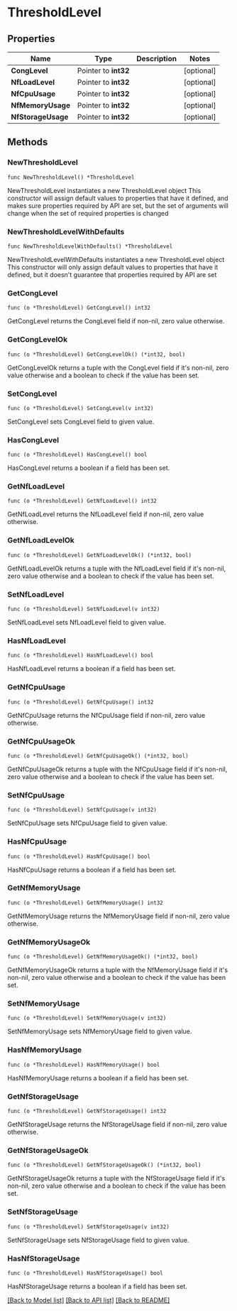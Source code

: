 # ThresholdLevel

## Properties

Name | Type | Description | Notes
------------ | ------------- | ------------- | -------------
**CongLevel** | Pointer to **int32** |  | [optional] 
**NfLoadLevel** | Pointer to **int32** |  | [optional] 
**NfCpuUsage** | Pointer to **int32** |  | [optional] 
**NfMemoryUsage** | Pointer to **int32** |  | [optional] 
**NfStorageUsage** | Pointer to **int32** |  | [optional] 

## Methods

### NewThresholdLevel

`func NewThresholdLevel() *ThresholdLevel`

NewThresholdLevel instantiates a new ThresholdLevel object
This constructor will assign default values to properties that have it defined,
and makes sure properties required by API are set, but the set of arguments
will change when the set of required properties is changed

### NewThresholdLevelWithDefaults

`func NewThresholdLevelWithDefaults() *ThresholdLevel`

NewThresholdLevelWithDefaults instantiates a new ThresholdLevel object
This constructor will only assign default values to properties that have it defined,
but it doesn't guarantee that properties required by API are set

### GetCongLevel

`func (o *ThresholdLevel) GetCongLevel() int32`

GetCongLevel returns the CongLevel field if non-nil, zero value otherwise.

### GetCongLevelOk

`func (o *ThresholdLevel) GetCongLevelOk() (*int32, bool)`

GetCongLevelOk returns a tuple with the CongLevel field if it's non-nil, zero value otherwise
and a boolean to check if the value has been set.

### SetCongLevel

`func (o *ThresholdLevel) SetCongLevel(v int32)`

SetCongLevel sets CongLevel field to given value.

### HasCongLevel

`func (o *ThresholdLevel) HasCongLevel() bool`

HasCongLevel returns a boolean if a field has been set.

### GetNfLoadLevel

`func (o *ThresholdLevel) GetNfLoadLevel() int32`

GetNfLoadLevel returns the NfLoadLevel field if non-nil, zero value otherwise.

### GetNfLoadLevelOk

`func (o *ThresholdLevel) GetNfLoadLevelOk() (*int32, bool)`

GetNfLoadLevelOk returns a tuple with the NfLoadLevel field if it's non-nil, zero value otherwise
and a boolean to check if the value has been set.

### SetNfLoadLevel

`func (o *ThresholdLevel) SetNfLoadLevel(v int32)`

SetNfLoadLevel sets NfLoadLevel field to given value.

### HasNfLoadLevel

`func (o *ThresholdLevel) HasNfLoadLevel() bool`

HasNfLoadLevel returns a boolean if a field has been set.

### GetNfCpuUsage

`func (o *ThresholdLevel) GetNfCpuUsage() int32`

GetNfCpuUsage returns the NfCpuUsage field if non-nil, zero value otherwise.

### GetNfCpuUsageOk

`func (o *ThresholdLevel) GetNfCpuUsageOk() (*int32, bool)`

GetNfCpuUsageOk returns a tuple with the NfCpuUsage field if it's non-nil, zero value otherwise
and a boolean to check if the value has been set.

### SetNfCpuUsage

`func (o *ThresholdLevel) SetNfCpuUsage(v int32)`

SetNfCpuUsage sets NfCpuUsage field to given value.

### HasNfCpuUsage

`func (o *ThresholdLevel) HasNfCpuUsage() bool`

HasNfCpuUsage returns a boolean if a field has been set.

### GetNfMemoryUsage

`func (o *ThresholdLevel) GetNfMemoryUsage() int32`

GetNfMemoryUsage returns the NfMemoryUsage field if non-nil, zero value otherwise.

### GetNfMemoryUsageOk

`func (o *ThresholdLevel) GetNfMemoryUsageOk() (*int32, bool)`

GetNfMemoryUsageOk returns a tuple with the NfMemoryUsage field if it's non-nil, zero value otherwise
and a boolean to check if the value has been set.

### SetNfMemoryUsage

`func (o *ThresholdLevel) SetNfMemoryUsage(v int32)`

SetNfMemoryUsage sets NfMemoryUsage field to given value.

### HasNfMemoryUsage

`func (o *ThresholdLevel) HasNfMemoryUsage() bool`

HasNfMemoryUsage returns a boolean if a field has been set.

### GetNfStorageUsage

`func (o *ThresholdLevel) GetNfStorageUsage() int32`

GetNfStorageUsage returns the NfStorageUsage field if non-nil, zero value otherwise.

### GetNfStorageUsageOk

`func (o *ThresholdLevel) GetNfStorageUsageOk() (*int32, bool)`

GetNfStorageUsageOk returns a tuple with the NfStorageUsage field if it's non-nil, zero value otherwise
and a boolean to check if the value has been set.

### SetNfStorageUsage

`func (o *ThresholdLevel) SetNfStorageUsage(v int32)`

SetNfStorageUsage sets NfStorageUsage field to given value.

### HasNfStorageUsage

`func (o *ThresholdLevel) HasNfStorageUsage() bool`

HasNfStorageUsage returns a boolean if a field has been set.


[[Back to Model list]](../README.md#documentation-for-models) [[Back to API list]](../README.md#documentation-for-api-endpoints) [[Back to README]](../README.md)


